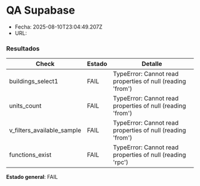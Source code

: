 # QA Supabase

- Fecha: 2025-08-10T23:04:49.207Z
- URL: 

### Resultados

| Check | Estado | Detalle |
|-------|--------|---------|
| buildings_select1 | FAIL | TypeError: Cannot read properties of null (reading 'from') |
| units_count | FAIL | TypeError: Cannot read properties of null (reading 'from') |
| v_filters_available_sample | FAIL | TypeError: Cannot read properties of null (reading 'from') |
| functions_exist | FAIL | TypeError: Cannot read properties of null (reading 'rpc') |

**Estado general**: FAIL